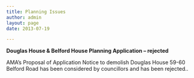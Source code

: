 ```yaml
---
title: Planning Issues
author: admin
layout: page
date: 2013-07-19

---
```

**Douglas House & Belford House Planning Application &#8211; rejected**

AMA&#8217;s Proposal of Application Notice to demolish Douglas House 59-60 Belford Road has been considered by councillors and has been rejected..

&nbsp;